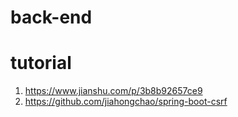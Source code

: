 # back-end

# tutorial
1. https://www.jianshu.com/p/3b8b92657ce9 
2. https://github.com/jiahongchao/spring-boot-csrf
